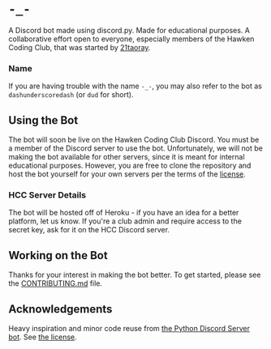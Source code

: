 # `-_-`

A Discord bot made using discord.py. Made for educational purposes. A collaborative effort open to everyone, especially members of the Hawken Coding Club, that was started by [21taoray](https://github.com/rtao258).

### Name

If you are having trouble with the name `-_-`, you may also refer to the bot as `dashunderscoredash` (or `dud` for short).

## Using the Bot

The bot will soon be live on the Hawken Coding Club Discord. You must be a member of the Discord server to use the bot. Unfortunately, we will not be making the bot available for other servers, since it is meant for internal educational purposes. However, you are free to clone the repository and host the bot yourself for your own servers per the terms of the [license](LICENSE).


### HCC Server Details

The bot will be hosted off of Heroku - if you have an idea for a better platform, let us know. If you're a club admin and require access to the secret key, ask for it on the HCC Discord server.

## Working on the Bot

Thanks for your interest in making the bot better. To get started, please see the [CONTRIBUTING.md](contributing.md) file.

## Acknowledgements

Heavy inspiration and minor code reuse from [the Python Discord Server bot](https://github.com/python-discord/bot/). See [the license](LICENSE).